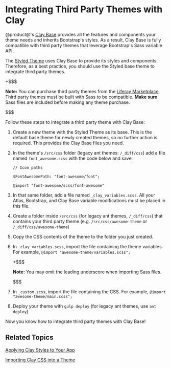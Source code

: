 # Integrating Third Party Themes with Clay [](id=integrating-third-party-themes-with-clay)

@product@'s 
[Clay Base](https://github.com/liferay/liferay-portal/tree/7.1.x/modules/apps/foundation/frontend-theme/frontend-theme-styled/src/main/resources/META-INF/resources/_styled/css/clay) 
provides all the features and components your theme needs and inherits 
Bootstrap's styles. As a result, Clay Base is fully compatible with third party 
themes that leverage Bootstrap's Sass variable API. 

The 
[Styled Theme](https://github.com/liferay/liferay-portal/tree/7.1.x/modules/apps/foundation/frontend-theme/frontend-theme-styled) 
uses Clay Base to provide its styles and components. Therefore, as a best 
practice, you should use the Styled base theme to integrate third party themes. 

+$$$

**Note:** You can purchase third party themes from the 
[Liferay Marketplace](https://web.liferay.com/marketplace). Third party themes 
must be built with Sass to be compatible. **Make sure** Sass files are included 
before making any theme purchase.

$$$

Follow these steps to integrate a third party theme with Clay Base:

1.  Create a new theme with the Styled Theme as its base. This is the default 
    base theme for newly created themes, so no further action is required. This 
    provides the Clay Base files you need. 

2.  In the theme's `/src/css` folder (legacy ant themes: `/_diff/css`) add a 
    file named `font_awesome.scss` with the code below and save:

        // Icon paths

        $FontAwesomePath: "font-awesome/font";

        @import "font-awesome/scss/font-awesome"

3.  In that same folder, add a file named `_clay_variables.scss`. All your
    Atlas, Bootstrap, and Clay Base variable modifications must be placed in 
    this file.

4.  Create a folder inside `/src/css` (for legacy ant themes, `/_diff/css`) that 
    contains your third party theme (e.g. `/src/css/awesome-theme` or
    `/_diff/css/awesome-theme`)

5.  Copy the CSS contents of the theme to the folder you just created.

6.  In `_clay_variables.scss`, import the file containing the theme variables. 
    For example, `@import "awesome-theme/variables.scss";`
 
    +$$$ 

    **Note:** You may omit the leading underscore when importing Sass files.

    $$$

7.  In `_custom.scss`, import the file containing the CSS. For example, 
    `@import "awesome-theme/main.scss";`

8.  Deploy your theme with `gulp deploy` (for legacy ant themes, use 
    `ant deploy`)

Now you know how to integrate third party themes with Clay Base!

## Related Topics

[Applying Clay Styles to Your App](/develop/tutorials/-/knowledge_base/7-1/applying-clay-styles-to-your-app)

[Importing Clay CSS into a Theme](/develop/tutorials/-/knowledge_base/7-1/importing-clay-css-into-a-theme)
